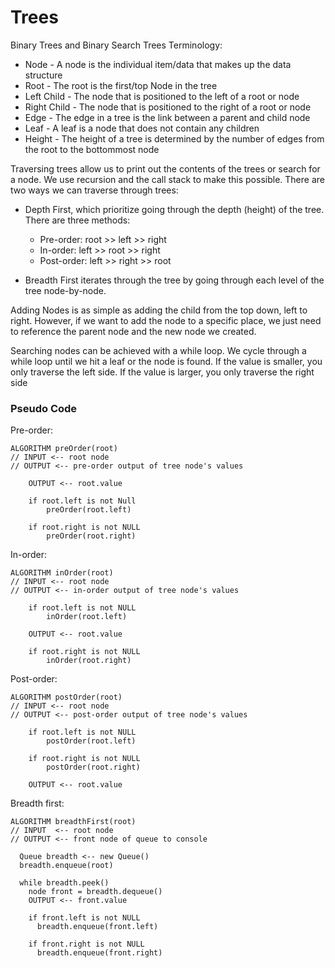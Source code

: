 # Trees

Binary Trees and Binary Search Trees Terminology:

- Node - A node is the individual item/data that makes up the data structure
- Root - The root is the first/top Node in the tree
- Left Child - The node that is positioned to the left of a root or node
- Right Child - The node that is positioned to the right of a root or node
- Edge - The edge in a tree is the link between a parent and child node
- Leaf - A leaf is a node that does not contain any children
- Height - The height of a tree is determined by the number of edges from the root to the bottommost node

Traversing trees allow us to print out the contents of the trees or search for a node.
We use recursion and the call stack to make this possible. There are two ways we can traverse through trees:

- Depth First, which prioritize going through the depth (height) of the tree. There are three methods:
    - Pre-order: root >> left >> right
    - In-order: left >> root >> right
    - Post-order: left >> right >> root


- Breadth First iterates through the tree by going through each level of the tree node-by-node.

Adding Nodes is as simple as adding the child from the top down, left to right. However, if we want to add the node to a specific place, we just need to reference the parent node and the new node we created. 

Searching nodes can be achieved with a while loop. We cycle through a while loop until we hit a leaf or the node is found. If the value is smaller, you only traverse the left side. If the value is larger, you only traverse the right side

### Pseudo Code

Pre-order:
```
ALGORITHM preOrder(root)
// INPUT <-- root node
// OUTPUT <-- pre-order output of tree node's values

    OUTPUT <-- root.value

    if root.left is not Null
        preOrder(root.left)

    if root.right is not NULL
        preOrder(root.right)
```

In-order:
```
ALGORITHM inOrder(root)
// INPUT <-- root node
// OUTPUT <-- in-order output of tree node's values

    if root.left is not NULL
        inOrder(root.left)

    OUTPUT <-- root.value

    if root.right is not NULL
        inOrder(root.right)
```

Post-order:
```
ALGORITHM postOrder(root)
// INPUT <-- root node
// OUTPUT <-- post-order output of tree node's values

    if root.left is not NULL
        postOrder(root.left)

    if root.right is not NULL
        postOrder(root.right)

    OUTPUT <-- root.value
```

Breadth first:
```
ALGORITHM breadthFirst(root)
// INPUT  <-- root node
// OUTPUT <-- front node of queue to console

  Queue breadth <-- new Queue()
  breadth.enqueue(root)

  while breadth.peek()
    node front = breadth.dequeue()
    OUTPUT <-- front.value

    if front.left is not NULL
      breadth.enqueue(front.left)

    if front.right is not NULL
      breadth.enqueue(front.right)
```


